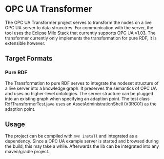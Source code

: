 # OPC UA Transformer
The OPC UA Transformer project serves to transform the nodes on a live OPC UA server to data strucutres. For  communication
with the server, the tool uses the Eclipse Milo Stack that currently supports OPC UA v1.03. The transformer currently only
implements the transformation for pure RDF, it is extensible however.

## Target Formats

### Pure RDF
The Transformation to pure RDF serves to integrate the nodeset structure of a live server into a knowledge graph. It preserves
the semantics of OPC UA and uses no higher-level ontologies. The server structure can be plugged into an existing graph when 
specifying an adaption point. The test class RdfTransformerTest.java uses an AssetAdministrationShell (V3RC01) as the adaption 
point. 

## Usage
The project can be compiled with `mvn install` and integrated as a dependency. Since a OPC UA example
server is started and browsed during the build, this may take a while. Afterwards the lib can be integrated into any 
maven/gradle project.